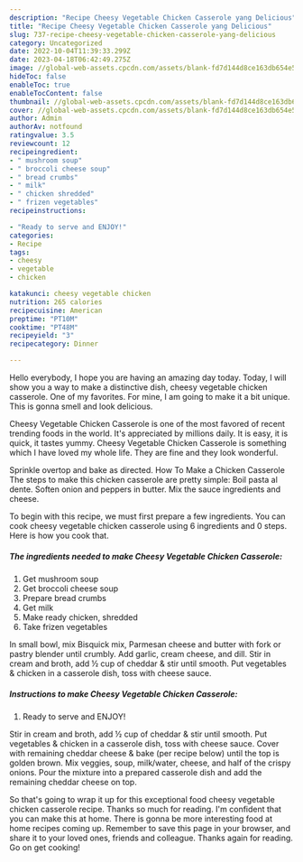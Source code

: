 ```yaml
---
description: "Recipe Cheesy Vegetable Chicken Casserole yang Delicious"
title: "Recipe Cheesy Vegetable Chicken Casserole yang Delicious"
slug: 737-recipe-cheesy-vegetable-chicken-casserole-yang-delicious
category: Uncategorized
date: 2022-10-04T11:39:33.299Z
date: 2023-04-18T06:42:49.275Z
image: //global-web-assets.cpcdn.com/assets/blank-fd7d144d8ce163db654e5a02c40b08a2775adb7897d16e4062681dc7e1b2800f.png
hideToc: false
enableToc: true
enableTocContent: false
thumbnail: //global-web-assets.cpcdn.com/assets/blank-fd7d144d8ce163db654e5a02c40b08a2775adb7897d16e4062681dc7e1b2800f.png
cover: //global-web-assets.cpcdn.com/assets/blank-fd7d144d8ce163db654e5a02c40b08a2775adb7897d16e4062681dc7e1b2800f.png
author: Admin
authorAv: notfound
ratingvalue: 3.5
reviewcount: 12
recipeingredient:
- " mushroom soup"
- " broccoli cheese soup"
- " bread crumbs"
- " milk"
- " chicken shredded"
- " frizen vegetables"
recipeinstructions:

- "Ready to serve and ENJOY!"
categories:
- Recipe
tags:
- cheesy
- vegetable
- chicken

katakunci: cheesy vegetable chicken 
nutrition: 265 calories
recipecuisine: American
preptime: "PT10M"
cooktime: "PT48M"
recipeyield: "3"
recipecategory: Dinner

---
```



Hello everybody, I hope you are having an amazing day today. Today, I will show you a way to make a distinctive dish, cheesy vegetable chicken casserole. One of my favorites. For mine, I am going to make it a bit unique. This is gonna smell and look delicious.

Cheesy Vegetable Chicken Casserole is one of the most favored of recent trending foods in the world. It's appreciated by millions daily. It is easy, it is quick, it tastes yummy. Cheesy Vegetable Chicken Casserole is something which I have loved my whole life. They are fine and they look wonderful.

Sprinkle overtop and bake as directed. How To Make a Chicken Casserole The steps to make this chicken casserole are pretty simple: Boil pasta al dente. Soften onion and peppers in butter. Mix the sauce ingredients and cheese.


To begin with this recipe, we must first prepare a few ingredients. You can cook cheesy vegetable chicken casserole using 6 ingredients and 0 steps. Here is how you cook that.

<!--inarticleads1-->

##### The ingredients needed to make Cheesy Vegetable Chicken Casserole:

1. Get  mushroom soup
1. Get  broccoli cheese soup
1. Prepare  bread crumbs
1. Get  milk
1. Make ready  chicken, shredded
1. Take  frizen vegetables


In small bowl, mix Bisquick mix, Parmesan cheese and butter with fork or pastry blender until crumbly. Add garlic, cream cheese, and dill. Stir in cream and broth, add ½ cup of cheddar &amp; stir until smooth. Put vegetables &amp; chicken in a casserole dish, toss with cheese sauce. 

<!--inarticleads2-->

##### Instructions to make Cheesy Vegetable Chicken Casserole:


1. Ready to serve and ENJOY!

Stir in cream and broth, add ½ cup of cheddar &amp; stir until smooth. Put vegetables &amp; chicken in a casserole dish, toss with cheese sauce. Cover with remaining cheddar cheese &amp; bake (per recipe below) until the top is golden brown. Mix veggies, soup, milk/water, cheese, and half of the crispy onions. Pour the mixture into a prepared casserole dish and add the remaining cheddar cheese on top. 

So that's going to wrap it up for this exceptional food cheesy vegetable chicken casserole recipe. Thanks so much for reading. I'm confident that you can make this at home. There is gonna be more interesting food at home recipes coming up. Remember to save this page in your browser, and share it to your loved ones, friends and colleague. Thanks again for reading. Go on get cooking!
